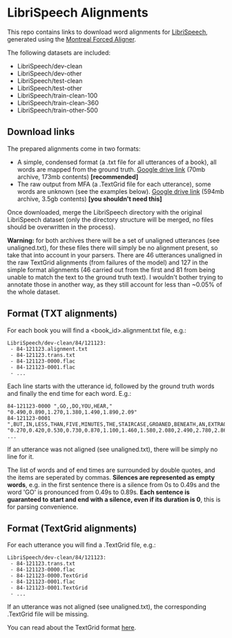 # LibriSpeech Alignments

This repo contains links to download word alignments for [LibriSpeech](http://www.openslr.org/12/), generated using the [Montreal Forced Aligner](https://montreal-forced-aligner.readthedocs.io/).

The following datasets are included:
 - LibriSpeech/dev-clean
 - LibriSpeech/dev-other
 - LibriSpeech/test-clean
 - LibriSpeech/test-other
 - LibriSpeech/train-clean-100
 - LibriSpeech/train-clean-360
 - LibriSpeech/train-other-500

## Download links

The prepared alignments come in two formats:
 - A simple, condensed format (a .txt file for all utterances of a book), all words are mapped from the ground truth. [Google drive link]( https://drive.google.com/file/d/1WYfgr31T-PPwMcxuAq09XZfHQO5Mw8fE/view?usp=sharing) (70mb archive, 173mb contents) **[recommended]**
 - The raw output from MFA (a .TextGrid file for each utterance), some words are unknown (see the examples below). [Google drive link](https://drive.google.com/file/d/1OgfXbTYhgp8NW5fRTt_TXwViraOyVEyY/view?usp=sharing) (594mb archive, 3.5gb contents) **[you shouldn't need this]**

Once downloaded, merge the LibriSpeech directory with the original LibriSpeech dataset (only the directory structure will be merged, no files should be overwritten in the process).
 
**Warning:** for both archives there will be a set of unaligned utterances (see unaligned.txt), for these files there will simply be no alignment present, so take that into account in your parsers. There are 46 utterances unaligned in the raw TextGrid alignments (from failures of the model) and 127 in the simple format alignments (46 carried out from the first and 81 from being unable to match the text to the ground truth text). I wouldn't bother trying to annotate those in another way, as they still account for less than ~0.05% of the whole dataset.

## Format (TXT alignments)
For each book you will find a <book_id>.alignment.txt file, e.g.:  
```
LibriSpeech/dev-clean/84/121123:
 - 84-121123.alignment.txt
 - 84-121123.trans.txt
 - 84-121123-0000.flac
 - 84-121123-0001.flac
 - ...
```
Each line starts with the utterance id, followed by the ground truth words and finally the end time for each word. E.g.:
```
84-121123-0000 ",GO,,DO,YOU,HEAR," "0.490,0.890,1.270,1.380,1.490,1.890,2.09" 
84-121123-0001 ",BUT,IN,LESS,THAN,FIVE,MINUTES,THE,STAIRCASE,GROANED,BENEATH,AN,EXTRAORDINARY,WEIGHT," "0.270,0.420,0.530,0.730,0.870,1.100,1.460,1.580,2.080,2.490,2.780,2.860,3.470,3.830,3.99" 
...
```
If an utterance was not aligned (see unaligned.txt), there will be simply no line for it.

The list of words and of end times are surrounded by double quotes, and the items are seperated by commas. **Silences are represented as empty words**, e.g. in the first sentence there is a silence from 0s to 0.49s and the word 'GO' is pronounced from 0.49s to 0.89s. **Each sentence is guaranteed to start and end with a silence, even if its duration is 0**, this is for parsing convenience.

## Format (TextGrid alignments)
For each utterance you will find a .TextGrid file, e.g.:  
```
LibriSpeech/dev-clean/84/121123:
 - 84-121123.trans.txt
 - 84-121123-0000.flac
 - 84-121123-0000.TextGrid
 - 84-121123-0001.flac
 - 84-121123-0001.TextGrid
 - ...
```
If an utterance was not aligned (see unaligned.txt), the corresponding .TextGrid file will be missing.

You can read about the TextGrid format [here](https://montreal-forced-aligner.readthedocs.io/en/latest/data_format.html).
